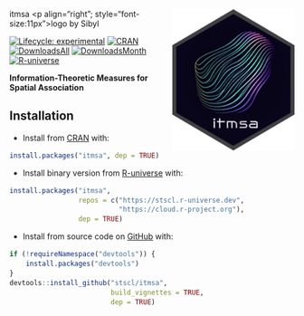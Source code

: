 
<!-- README.md is generated from README.Rmd. Please edit that file -->
itmsa
<a href="https://stscl.github.io/itmsa/"><img src="man/figures/logo.png" align="right" height="250" alt="itmsa website" /></a>
\<p align=“right”; style=“font-size:11px”\>logo by Sibyl
</p>
<!-- badges: start -->

[![Lifecycle:
experimental](https://img.shields.io/badge/lifecycle-experimental-cyan.svg)](https://lifecycle.r-lib.org/articles/stages.html#experimental)
[![CRAN](https://www.r-pkg.org/badges/version/itmsa)](https://CRAN.R-project.org/package=itmsa)
[![DownloadsAll](https://badgen.net/cran/dt/itmsa?color=orange)](https://CRAN.R-project.org/package=itmsa)
[![DownloadsMonth](https://cranlogs.r-pkg.org/badges/itmsa)](https://CRAN.R-project.org/package=itmsa)
[![R-universe](https://stscl.r-universe.dev/badges/itmsa?color=cyan)](https://stscl.r-universe.dev/itmsa)
<!-- badges: end -->

**Information-Theoretic Measures for Spatial Association**

## Installation

- Install from [CRAN](https://CRAN.R-project.org/package=itmsa) with:

``` r
install.packages("itmsa", dep = TRUE)
```

- Install binary version from
  [R-universe](https://stscl.r-universe.dev/sshicm) with:

``` r
install.packages("itmsa",
                 repos = c("https://stscl.r-universe.dev",
                           "https://cloud.r-project.org"),
                 dep = TRUE)
```

- Install from source code on [GitHub](https://github.com/stscl/itmsa)
  with:

``` r
if (!requireNamespace("devtools")) {
    install.packages("devtools")
}
devtools::install_github("stscl/itmsa",
                         build_vignettes = TRUE,
                         dep = TRUE)
```
